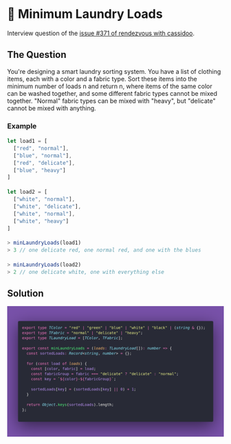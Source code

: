 # 🧺 Minimum Laundry Loads

Interview question of the [issue #371 of rendezvous with cassidoo](https://buttondown.com/cassidoo/archive/show-me-your-friends-and-ill-show-you-your-future/).

## The Question

You're designing a smart laundry sorting system. You have a list of clothing items, each
with a color and a fabric type. Sort these items into the minimum number of loads n and
return n, where items of the same color can be washed together, and some different
fabric types cannot be mixed together. "Normal" fabric types can be mixed with "heavy",
but "delicate" cannot be mixed with anything.

### Example

```js
let load1 = [
  ["red", "normal"],
  ["blue", "normal"],
  ["red", "delicate"],
  ["blue", "heavy"]
]

let load2 = [
  ["white", "normal"],
  ["white", "delicate"],
  ["white", "normal"],
  ["white", "heavy"]
]

> minLaundryLoads(load1)
> 3 // one delicate red, one normal red, and one with the blues

> minLaundryLoads(load2)
> 2 // one delicate white, one with everything else
```

## Solution

![Code Polaroid](./code-screenshot.png)
